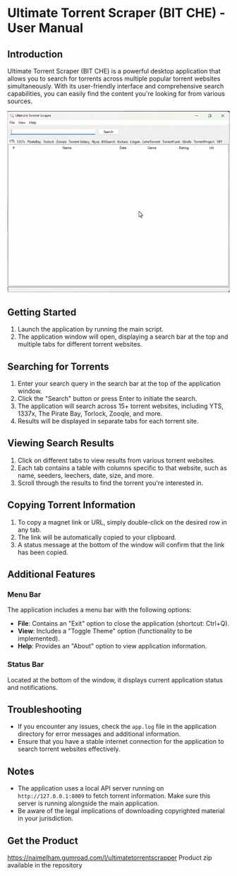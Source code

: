 # Ultimate Torrent Scraper (BIT CHE) - User Manual

## Introduction

Ultimate Torrent Scraper (BIT CHE) is a powerful desktop application that allows you to search for torrents across multiple popular torrent websites simultaneously. With its user-friendly interface and comprehensive search capabilities, you can easily find the content you're looking for from various sources.

![Alt Text](Snap.gif)

## Getting Started

1. Launch the application by running the main script.
2. The application window will open, displaying a search bar at the top and multiple tabs for different torrent websites.

## Searching for Torrents

1. Enter your search query in the search bar at the top of the application window.
2. Click the "Search" button or press Enter to initiate the search.
3. The application will search across 15+ torrent websites, including YTS, 1337x, The Pirate Bay, Torlock, Zooqle, and more.
4. Results will be displayed in separate tabs for each torrent site.

## Viewing Search Results

1. Click on different tabs to view results from various torrent websites.
2. Each tab contains a table with columns specific to that website, such as name, seeders, leechers, date, size, and more.
3. Scroll through the results to find the torrent you're interested in.

## Copying Torrent Information

1. To copy a magnet link or URL, simply double-click on the desired row in any tab.
2. The link will be automatically copied to your clipboard.
3. A status message at the bottom of the window will confirm that the link has been copied.

## Additional Features

### Menu Bar

The application includes a menu bar with the following options:

- **File**: Contains an "Exit" option to close the application (shortcut: Ctrl+Q).
- **View**: Includes a "Toggle Theme" option (functionality to be implemented).
- **Help**: Provides an "About" option to view application information.

### Status Bar

Located at the bottom of the window, it displays current application status and notifications.

## Troubleshooting

- If you encounter any issues, check the `app.log` file in the application directory for error messages and additional information.
- Ensure that you have a stable internet connection for the application to search torrent websites effectively.

## Notes

- The application uses a local API server running on `http://127.0.0.1:8009` to fetch torrent information. Make sure this server is running alongside the main application.
- Be aware of the legal implications of downloading copyrighted material in your jurisdiction.

## Get the Product

https://naimelham.gumroad.com/l/ultimatetorrentscrapper
Product zip available in the repository

